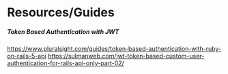 # Resources/Guides

##### Token Based Authentication with JWT
https://www.pluralsight.com/guides/token-based-authentication-with-ruby-on-rails-5-api
https://sulmanweb.com/jwt-token-based-custom-user-authentication-for-rails-api-only-part-02/